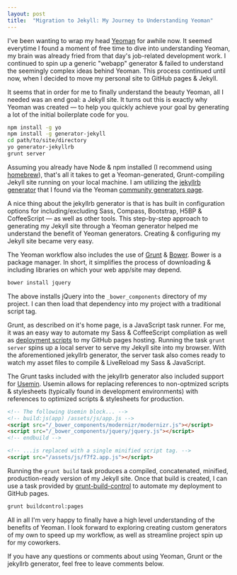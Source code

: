 ```yaml
---
layout: post
title:  "Migration to Jekyll: My Journey to Understanding Yeoman"
---
```


I've been wanting to wrap my head [Yeoman](http://yeoman.io/) for awhile now. It seemed everytime I found a moment of free time to dive into understanding Yeoman, my brain was already fried from that day's job-related development work. I continued to spin up a generic "webapp" generator & failed to understand the seemingly complex ideas behind Yeoman. This process continued until now, when I decided to move my personal site to GitHub pages & Jekyll.

It seems that in order for me to finally understand the beauty Yeoman, all I needed was an end goal: a Jekyll site. It turns out this is exactly why Yeoman was created — to help you quickly achieve your goal by generating a lot of the initial boilerplate code for you.

````bash
npm install -g yo
npm install -g generator-jekyll
cd path/to/site/directory
yo generator-jekyllrb
grunt server
````

Assuming you already have Node & npm installed (I recommend using [homebrew](http://madebyhoundstooth.com/blog/install-node-with-homebrew-on-os-x/)), that's all it takes to get a Yeoman-generated, Grunt-compiling Jekyll site running on your local machine. I am utilizing the [jekyllrb generator](https://github.com/robwierzbowski/generator-jekyllrb) that I found via the Yeoman [community generators page](http://yeoman.io/community-generators.html).

A nice thing about the jekyllrb generator is that is has built in configuration options for including/excluding Sass, Compass, Bootstrap, H5BP & CoffeeScript — as well as other tools. This step-by-step approach to generating my Jekyll site through a Yeoman generator helped me understand the benefit of Yeoman generators. Creating & configuring my Jekyll site became very easy.

The Yeoman workflow also includes the use of [Grunt](http://gruntjs.com/) & [Bower](http://bower.io/). Bower is a package manager. In short, it simplifies the process of downloading & including libraries on which your web app/site may depend.

````bash
bower install jquery
````

The above installs jQuery into the `_bower_components` directory of my project. I can then load that dependency into my project with a traditional script tag.

Grunt, as described on it's home page, is a JavaScript task runner. For me, it was an easy way to automate my Sass & CoffeeScript compliation as well as [deployment scripts](https://github.com/robwierzbowski/grunt-build-control) to my GitHub pages hosting. Running the task `grunt server` spins up a local server to serve my Jekyll site into my browser. With the aforementioned jekyllrb generator, the server task also comes ready to watch my asset files to compile & LiveReload my Sass & JavaScript.

The Grunt tasks included with the jekyllrb generator also included support for [Usemin](https://github.com/yeoman/grunt-usemin). Usemin allows for replacing references to non-optmized scripts & stylesheets (typically found in development environments) with references to optimized scripts & stylesheets for production.

````html
<!-- The following Usemin block... -->
<!-- build:js(app) /assets/js/app.js -->
<script src="/_bower_components/modernizr/modernizr.js"></script>
<script src="/_bower_components/jquery/jquery.js"></script>
<!-- endbuild -->

<!-- ...is replaced with a single minified script tag. -->
<script src="/assets/js/f7f2.app.js"></script>
````

Running the `grunt build` task produces a compiled, concatenated, minified, production-ready version of my Jekyll site. Once that build is created, I can use a task provided by [grunt-build-control](https://github.com/robwierzbowski/grunt-build-control) to automate my deployment to GitHub pages.

````bash
grunt buildcontrol:pages
````

All in all I'm very happy to finally have a high level understanding of the benefits of Yeoman. I look forward to exploring creating custom generators of my own to speed up my workflow, as well as streamline project spin up for my coworkers.

If you have any questions or comments about using Yeoman, Grunt or the jekyllrb generator, feel free to leave comments below.
